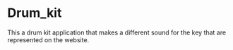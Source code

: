 # Drum_kit
This a drum kit application that makes a different sound for the key that are represented on the website.
